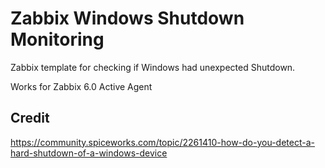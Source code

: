 # Zabbix Windows Shutdown Monitoring
Zabbix template for checking if Windows had unexpected Shutdown.

Works for Zabbix 6.0 Active Agent

## Credit
https://community.spiceworks.com/topic/2261410-how-do-you-detect-a-hard-shutdown-of-a-windows-device
